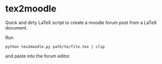 # tex2moodle
Quick and dirty LaTeX script to create a moodle forum post from a LaTeX document.

Run
```
python tex2moodle.py path/to/file.tex | clip
```
and paste into the forum editor.